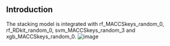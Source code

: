 ## Introduction
The stacking model is integrated with rf_MACCSkeys_random_0, rf_RDkit_random_0, svm_MACCSkeys_random_3 and xgb_MACCSkeys_random_0.
![image](https://github.com/user-attachments/assets/5ad22974-9395-41d5-ac77-de01143f0873)
